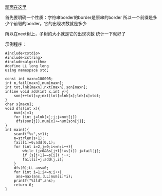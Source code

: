 [题面在这里](http://www.51nod.com/onlineJudge/questionCode.html#!problemId=1277)

首先要明确一个性质：字符串border的border是原串的border
所以一个前缀是多少个前缀的border，它的出现次数就是多少

所以在next树上，子树的大小就是它的出现次数
统计一下就好了

示例程序：

```
#include<cstdio>
#include<cstring>
#include<algorithm>
#define LL long long
using namespace std;

const int maxn=100005;
int n,fail[maxn],num[maxn];
int tot,lnk[maxn],nxt[maxn],son[maxn];
inline void add(int x,int y){
	son[++tot]=y;nxt[tot]=lnk[x];lnk[x]=tot;
}
char s[maxn];
void dfs(int x){
	num[x]=1;
	for (int j=lnk[x];j;j=nxt[j])
	 dfs(son[j]),num[x]+=num[son[j]];
}
int main(){
	scanf("%s",s+1);
	n=strlen(s+1);
	fail[1]=0;add(0,1);
	for (int i=2,j=0;i<=n;i++){
		while (j>0&&s[j+1]!=s[i]) j=fail[j];
		if (s[j+1]==s[i]) j++;
		fail[i]=j;add(j,i);
	}
	dfs(0);LL ans=0;
	for (int i=1;i<=n;i++)
	 ans=max(ans,(LL)num[i]*i);
	printf("%lld",ans);
	return 0;
}
```